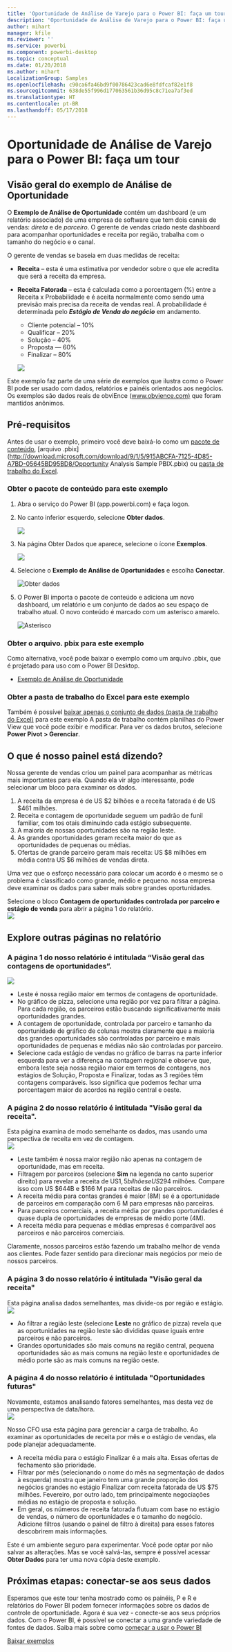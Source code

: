 ```yaml
---
title: 'Oportunidade de Análise de Varejo para o Power BI: faça um tour'
description: 'Oportunidade de Análise de Varejo para o Power BI: faça um tour'
author: mihart
manager: kfile
ms.reviewer: ''
ms.service: powerbi
ms.component: powerbi-desktop
ms.topic: conceptual
ms.date: 01/20/2018
ms.author: mihart
LocalizationGroup: Samples
ms.openlocfilehash: c90ca6fa46bd9f00786423cad6e8fdfcaf82e1f8
ms.sourcegitcommit: 638de55f996d177063561b36d95c8c71ea7af3ed
ms.translationtype: HT
ms.contentlocale: pt-BR
ms.lasthandoff: 05/17/2018
---
```

# <a name="opportunity-analysis-sample-for-power-bi-take-a-tour"></a>Oportunidade de Análise de Varejo para o Power BI: faça um tour

## <a name="overview-of-the-opportunity-analysis-sample"></a>Visão geral do exemplo de Análise de Oportunidade
O **Exemplo de Análise de Oportunidade** contém um dashboard (e um relatório associado) de uma empresa de software que tem dois canais de vendas: *direta* e de *parceiro*. O gerente de vendas criado neste dashboard para acompanhar oportunidades e receita por região, trabalha com o tamanho do negócio e o canal.

O gerente de vendas se baseia em duas medidas de receita:

* **Receita** – esta é uma estimativa por vendedor sobre o que ele acredita que será a receita da empresa.
* **Receita Fatorada** – esta é calculada como a porcentagem (%) entre a Receita x Probabilidade e é aceita normalmente como sendo uma previsão mais precisa da receita de vendas real. A probabilidade é determinada pelo ***Estágio de Venda do negócio*** em andamento.
  * Cliente potencial – 10%  
  * Qualificar – 20%  
  * Solução – 40%  
  * Proposta — 60%  
  * Finalizar – 80%

  ![](media/sample-opportunity-analysis/opportunity1.png)

Este exemplo faz parte de uma série de exemplos que ilustra como o Power BI pode ser usado com dados, relatórios e painéis orientados aos negócios. Os exemplos são dados reais de obviEnce ([www.obvience.com)](http://www.obvience.com/) que foram mantidos anônimos.

## <a name="prerequisites"></a>Pré-requisitos

 Antes de usar o exemplo, primeiro você deve baixá-lo como um [pacote de conteúdo](https://docs.microsoft.com/en-us/power-bi/sample-opportunity-analysis#get-the-content-pack-for-this-sample), [arquivo .pbix](http://download.microsoft.com/download/9/1/5/915ABCFA-7125-4D85-A7BD-05645BD95BD8/Opportunity Analysis Sample PBIX.pbix) ou [pasta de trabalho do Excel](http://go.microsoft.com/fwlink/?LinkId=529782).

### <a name="get-the-content-pack-for-this-sample"></a>Obter o pacote de conteúdo para este exemplo

1. Abra o serviço do Power BI (app.powerbi.com) e faça logon.
2. No canto inferior esquerdo, selecione **Obter dados**.
   
    ![](media/sample-datasets/power-bi-get-data.png)
3. Na página Obter Dados que aparece, selecione o ícone **Exemplos**.
   
   ![](media/sample-datasets/power-bi-samples-icon.png)
4. Selecione o **Exemplo de Análise de Oportunidades** e escolha **Conectar**.  
  
   ![Obter dados](media/sample-opportunity-analysis/opportunity-connect.png)
   
5. O Power BI importa o pacote de conteúdo e adiciona um novo dashboard, um relatório e um conjunto de dados ao seu espaço de trabalho atual. O novo conteúdo é marcado com um asterisco amarelo. 
   
   ![Asterisco](media/sample-opportunity-analysis/opportunity-asterisk.png)
  
### <a name="get-the-pbix-file-for-this-sample"></a>Obter o arquivo. pbix para este exemplo

Como alternativa, você pode baixar o exemplo como um arquivo .pbix, que é projetado para uso com o Power BI Desktop. 

 * [Exemplo de Análise de Oportunidade](http://download.microsoft.com/download/9/1/5/915ABCFA-7125-4D85-A7BD-05645BD95BD8/Opportunity%20Analysis%20Sample%20PBIX.pbix)

### <a name="get-the-excel-workbook-for-this-sample"></a>Obter a pasta de trabalho do Excel para este exemplo
Também é possível [baixar apenas o conjunto de dados (pasta de trabalho do Excel)](http://go.microsoft.com/fwlink/?LinkId=529782) para este exemplo A pasta de trabalho contém planilhas do Power View que você pode exibir e modificar. Para ver os dados brutos, selecione **Power Pivot > Gerenciar**.


## <a name="what-is-our-dashboard-telling-us"></a>O que é nosso painel está dizendo?
Nossa gerente de vendas criou um painel para acompanhar as métricas mais importantes para ela. Quando ela vir algo interessante, pode selecionar um bloco para examinar os dados.

1. A receita da empresa é de US $2 bilhões e a receita fatorada é de US $461 milhões.
2. Receita e contagem de oportunidade seguem um padrão de funil familiar, com tos otais diminuindo cada estágio subsequente.
3. A maioria de nossas oportunidades são na região leste.
4. As grandes oportunidades geram receita maior do que as oportunidades de pequenas ou médias.
5. Ofertas de grande parceiro geram mais receita: US $8 milhões em média contra US $6 milhões de vendas direta.

Uma vez que o esforço necessário para colocar um acordo é o mesmo se o problema é classificado como grande, médio e pequeno. nossa empresa deve examinar os dados para saber mais sobre grandes oportunidades.

Selecione o bloco **Contagem de oportunidades controlada por parceiro e estágio de venda** para abrir a página 1 do relatório.  
![](media/sample-opportunity-analysis/opportunity2.png)

## <a name="explore-the-pages-in-the-report"></a>Explore outras páginas no relatório
### <a name="page-1-of-our-report-is-titled-opportunity-count-overview"></a>A página 1 do nosso relatório é intitulada “Visão geral das contagens de oportunidades”.
![](media/sample-opportunity-analysis/opportunity3.png)

* Leste é nossa região maior em termos de contagens de oportunidade.  
* No gráfico de pizza, selecione uma região por vez para filtrar a página. Para cada região, os parceiros estão buscando significativamente mais oportunidades grandes.   
* A contagem de oportunidade, controlada por parceiro e tamanho da oportunidade de gráfico de colunas mostra claramente que a maioria das grandes oportunidades são controladas por parceiro e mais oportunidades de pequenas e médias não são controladas por parceiro.
* Selecione cada estágio de vendas no gráfico de barras na parte inferior esquerda para ver a diferença na contagem regional e observe que, embora leste seja nossa região maior em termos de contagens, nos estágios de Solução, Proposta e Finalizar, todas as 3 regiões têm contagens comparáveis. Isso significa que podemos fechar uma porcentagem maior de acordos na região central e oeste.

### <a name="page-2-of-our-report-is-titled-revenue-overview"></a>A página 2 do nosso relatório é intitulada "Visão geral da receita".
Esta página examina de modo semelhante os dados, mas usando uma perspectiva de receita em vez de contagem.  
![](media/sample-opportunity-analysis/opportunity4.png)

* Leste também é nossa maior região não apenas na contagem de oportunidade, mas em receita.  
* Filtragem por parceiros (selecione **Sim** na legenda no canto superior direito) para revelar a receita de US$1,5 bilhões e US$294 milhões. Compare isso com US $644B e $166 M para receitas de não parceiros.  
* A receita média para contas grandes é maior (8M) se é a oportunidade de parceiros em comparação com 6 M para empresas não parceiras.  
* Para parceiros comerciais, a receita média por grandes oportunidades é quase dupla de oportunidades de empresas de médio porte (4M).  
* A receita média para pequenas e médias empresas é comparável aos parceiros e não parceiros comerciais.   

Claramente, nossos parceiros estão fazendo um trabalho melhor de venda aos clientes.  Pode fazer sentido para direcionar mais negócios por meio de nossos parceiros.

### <a name="page-3-of-our-report-is-titled-region-stage-counts"></a>A página 3 do nosso relatório é intitulada "Visão geral da receita"
Esta página analisa dados semelhantes, mas divide-os por região e estágio.  
![](media/sample-opportunity-analysis/opportunity5.png)

* Ao filtrar a região leste (selecione **Leste** no gráfico de pizza) revela que as oportunidades na região leste são divididas quase iguais entre parceiros e não parceiros.
* Grandes oportunidades são mais comuns na região central, pequena oportunidades são as mais comuns na região leste e oportunidades de médio porte são as mais comuns na região oeste.

### <a name="page-4-of-our-report-is-titled-upcoming-opportunities"></a>A página 4 do nosso relatório é intitulada "Oportunidades futuras"
Novamente, estamos analisando fatores semelhantes, mas desta vez de uma perspectiva de data/hora.  
![](media/sample-opportunity-analysis/opportunity6.png)

Nosso CFO usa esta página para gerenciar a carga de trabalho. Ao examinar as oportunidades de receita por mês e o estágio de vendas, ela pode planejar adequadamente.

* A receita média para o estágio Finalizar é a mais alta. Essas ofertas de fechamento são prioridade.
* Filtrar por mês (selecionando o nome do mês na segmentação de dados à esquerda) mostra que janeiro tem uma grande proporção dos negócios grandes no estágio Finalizar com receita fatorada de US $75 milhões. Fevereiro, por outro lado, tem principalmente negociações médias no estágio de proposta e solução.
* Em geral, os números de receita fatorada flutuam com base no estágio de vendas, o número de oportunidades e o tamanho do negócio. Adicione filtros (usando o painel de filtro à direita) para esses fatores descobrirem mais informações.

Este é um ambiente seguro para experimentar. Você pode optar por não salvar as alterações. Mas se você salvá-las, sempre é possível acessar **Obter Dados** para ter uma nova cópia deste exemplo.

## <a name="next-steps-connect-to-your-data"></a>Próximas etapas: conectar-se aos seus dados
Esperamos que este tour tenha mostrado como os painéis, P e R e relatórios do Power BI podem fornecer informações sobre os dados de controle de oportunidade. Agora é sua vez - conecte-se aos seus próprios dados. Com o Power BI, é possível se conectar a uma grande variedade de fontes de dados. Saiba mais sobre como [começar a usar o Power BI](service-get-started.md)

[Baixar exemplos](sample-datasets.md)  
